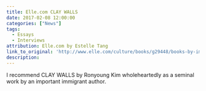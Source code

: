 ```yaml
---
title: Elle.com CLAY WALLS
date: 2017-02-08 12:00:00
categories: ["News"]
tags:
  - Essays
  - Interviews
attribution: Elle.com by Estelle Tang
link_to_original: 'http://www.elle.com/culture/books/g29448/books-by-immigrant-authors/'
description:
---
```



I recommend CLAY WALLS by Ronyoung Kim wholeheartedly as a seminal work by an important immigrant author.